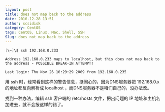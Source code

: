 ```yaml
---
layout: post
title: does not map back to the address
date: 2010-12-28 13:51
author: scsidisk
category: CentOS
tags: CentOS, Linux, Mac, Shell, SSH
Slug: does_not_map_back_to_the_address
---
```


```
[\~]\$ ssh 192.168.0.233

Address 192.168.0.233 maps to localhost, but this does not map back to
the address - POSSIBLE BREAK-IN ATTEMPT!

Last login: Thu Nov 26 10:29:29 2009 from 192.168.0.235
```

用 ssh 时，经常看到这样的警告信息，挺闹心的，因为DNS服务器把 192.168.0.x
的地址都反向解析成 localhost ，而DNS服务器不是咱们自己的，没办法改。

找到一种办法，编辑 ssh 客户端的 /etc/hosts 文件，把出问题的 IP
地址和主机名加进去，就不会报这样的错了。


